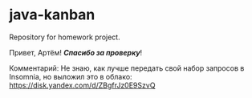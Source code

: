 # java-kanban
Repository for homework project.

Привет, Артём!  **_Спасибо за проверку_**!

Комментарий: 
Не знаю, как лучше передать свой набор запросов в Insomnia, но выложил это в облако: https://disk.yandex.com/d/ZBgfrJz0E9SzvQ